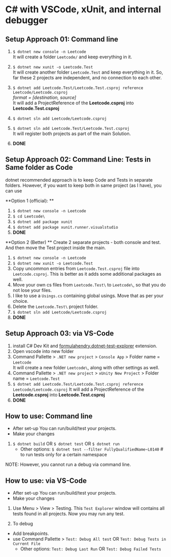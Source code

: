 # C# with VSCode, xUnit, and internal debugger

## Setup Approach 01: Command line

1. `$ dotnet new console -n Leetcode`  
   It will create a folder `Leetcode/` and keep everything in it.

1. `$ dotnet new xunit -o Leetcode.Test`  
   It will create another folder `Leetcode.Test` and keep everything in it.
   So, far these 2 projects are independent, and no connection to each other.

1. `$ dotnet add Leetcode.Test/Leetcode.Test.csproj reference Leetcode/Leetcode.csproj`  
   _format = [destination, source]_  
   It will add a ProjectReference of the **Leetcode.csproj** into **Leetcode.Test.csproj**

1. `$ dotnet sln add Leetcode/Leetcode.csproj`
1. `$ dotnet sln add Leetcode.Test/Leetcode.Test.csproj`  
   It will register both projects as part of the main Solution.
1. **DONE**

## Setup Approach 02: Command Line: Tests in Same folder as Code

dotnet recommended approach is to keep Code and Tests in separate folders. However, if you want to keep both in same project (as I have), you can use

**Option 1 (official): **

1. `$ dotnet new console -n Leetcode`
1. `$ cd Leetcode\`
1. `$ dotnet add package xunit`
1. `$ dotnet add package xunit.runner.visualstudio`
1. **DONE**

**Option 2 (Better) **
Create 2 separate projects - both console and test. And then move the Test project inside the main.

1. `$ dotnet new console -n Leetcode`
1. `$ dotnet new xunit -o Leetcode.Test`
1. Copy uncommon entries from `Leetcode.Test.csproj` file into `Leetcode.csproj`. This is better as it adds some additional packages as well.
1. Move your own cs files from `Leetcode.Test\` to `Leetcode\`, so that you do not lose your files.
1. I like to use a `Usings.cs` containing global usings. Move that as per your choice.
1. Delete the `Leetcode.Test\` project folder.
1. `$ dotnet sln add Leetcode/Leetcode.csproj`
1. **DONE**

## Setup Approach 03: via VS-Code

1. install C# Dev Kit and [formulahendry.dotnet-test-explorer](https://marketplace.visualstudio.com/items?itemName=formulahendry.dotnet-test-explorer) extension.
1. Open vscode into new folder
1. Command Pallette > `.NET new project` > `Console App` > Folder name = `Leetcode`  
   It will create a new folder `Leetcode\`, along with other settings as well.
1. Command Pallette > `.NET new project` > `xUnity New Project` > Folder name = `Leetcode.Test`
1. `$ dotnet add Leetcode.Test/Leetcode.Test.csproj reference Leetcode/Leetcode.csproj`
   It will add a ProjectReference of the **Leetcode.csproj** into **Leetcode.Test.csproj**
1. **DONE**

## How to use: Command line

- After set-up You can run/build/test your projects.
- Make your changes

1. `$ dotnet build` OR `$ dotnet test` OR `$ dotnet run`
   - Other options: `$ dotnet test --filter FullyQualifiedName~L0140` # to run tests only for a certain namespace

NOTE: However, you cannot run a debug via command line.

## How to use: via VS-Code

- After set-up You can run/build/test your projects.
- Make your changes

1. Use Menu > View > Testing. This `Test Explorer` window will contains all tests found in all projects. Now you may run any test.

1. To debug

- Add breakpoints.
- use Command Pallette > `Test: Debug All test` OR `Test: Debug Tests in Current File`
  - Other options: `Test: Debug Last Run` OR `Test: Debug Failed Tests`

